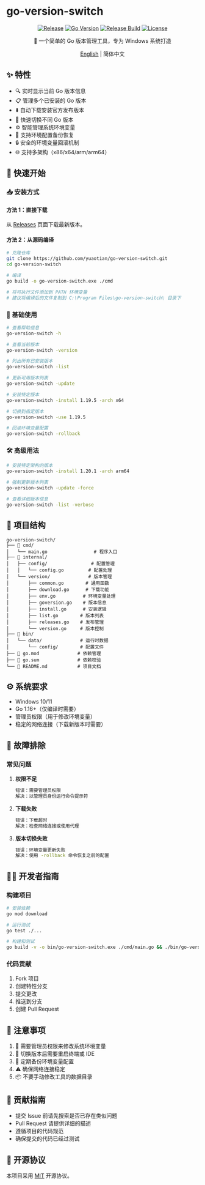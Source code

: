 # go-version-switch

<div align="center">

[![Release](https://img.shields.io/github/v/release/yuaotian/go-version-switch?style=flat-square&logo=github&color=blue)](https://github.com/yuaotian/go-version-switch/releases/latest)
[![Go Version](https://img.shields.io/badge/go-%3E%3D%201.16-blue)](https://img.shields.io/badge/go-%3E%3D%201.16-blue)
[![Release Build](https://github.com/yuaotian/go-version-switch/actions/workflows/release.yml/badge.svg)](https://github.com/yuaotian/go-version-switch/actions/workflows/release.yml)
[![License](https://img.shields.io/badge/license-MIT-green)](./LICENSE)

🔄 一个简单的 Go 版本管理工具，专为 Windows 系统打造

[English](./README_EN.md) | 简体中文

</div>

## ✨ 特性

- 🔍 实时显示当前 Go 版本信息
- 📋 管理多个已安装的 Go 版本
- ⬇️ 自动下载安装官方发布版本
- 🔄 快速切换不同 Go 版本
- ⚙️ 智能管理系统环境变量
- 💾 支持环境配置备份恢复
- 🔒 安全的环境变量回滚机制
- 🌐 支持多架构（x86/x64/arm/arm64）

## 🚀 快速开始

### 📥 安装方式

#### 方法 1：直接下载

从 [Releases](https://github.com/yuaotian/go-version-switch/releases) 页面下载最新版本。

#### 方法 2：从源码编译

```bash
# 克隆仓库
git clone https://github.com/yuaotian/go-version-switch.git
cd go-version-switch

# 编译
go build -o go-version-switch.exe ./cmd

# 将可执行文件添加到 PATH 环境变量
# 建议将编译后的文件复制到 C:\Program Files\go-version-switch\ 目录下
```

### 🎯 基础使用

```bash
# 查看帮助信息
go-version-switch -h

# 查看当前版本
go-version-switch -version

# 列出所有已安装版本
go-version-switch -list

# 更新可用版本列表
go-version-switch -update

# 安装特定版本
go-version-switch -install 1.19.5 -arch x64

# 切换到指定版本
go-version-switch -use 1.19.5

# 回滚环境变量配置
go-version-switch -rollback
```

### 🛠️ 高级用法

```bash
# 安装特定架构的版本
go-version-switch -install 1.20.1 -arch arm64

# 强制更新版本列表
go-version-switch -update -force

# 查看详细版本信息
go-version-switch -list -verbose
```

## 📁 项目结构

```
go-version-switch/
├── 📂 cmd/
│   └── main.go                 # 程序入口
├── 📂 internal/
│   ├── config/                # 配置管理
│   │   └── config.go         # 配置处理
│   └── version/              # 版本管理
│       ├── common.go        # 通用函数
│       ├── download.go      # 下载功能
│       ├── env.go          # 环境变量处理
│       ├── goversion.go    # 版本信息
│       ├── install.go      # 安装逻辑
│       ├── list.go        # 版本列表
│       ├── releases.go    # 发布管理
│       └── version.go     # 版本控制
├── 📂 bin/
│   └── data/              # 运行时数据
│       └── config/        # 配置文件
├── 📄 go.mod              # 依赖管理
├── 📄 go.sum              # 依赖校验
└── 📝 README.md           # 项目文档
```

## ⚙️ 系统要求

- Windows 10/11
- Go 1.16+（仅编译时需要）
- 管理员权限（用于修改环境变量）
- 稳定的网络连接（下载新版本时需要）

## 🔧 故障排除

### 常见问题

1. **权限不足**
   ```bash
   错误：需要管理员权限
   解决：以管理员身份运行命令提示符
   ```

2. **下载失败**
   ```bash
   错误：下载超时
   解决：检查网络连接或使用代理
   ```

3. **版本切换失败**
   ```bash
   错误：环境变量更新失败
   解决：使用 -rollback 命令恢复之前的配置
   ```

## 👨‍💻 开发者指南

### 构建项目

```bash
# 安装依赖
go mod download

# 运行测试
go test ./...

# 构建和测试
go build -v -o bin/go-version-switch.exe ./cmd/main.go && ./bin/go-version-switch -install 1.23.4 -arch x86
```

### 代码贡献

1. Fork 项目
2. 创建特性分支
3. 提交更改
4. 推送到分支
5. 创建 Pull Request

## 📌 注意事项

1. 🔐 需要管理员权限来修改系统环境变量
2. 🔄 切换版本后需要重启终端或 IDE
3. 💾 定期备份环境变量配置
4. ⚠️ 确保网络连接稳定
5. 📦 不要手动修改工具的数据目录

## 🤝 贡献指南

- 提交 Issue 前请先搜索是否已存在类似问题
- Pull Request 请提供详细的描述
- 遵循项目的代码规范
- 确保提交的代码已经过测试

## 📄 开源协议

本项目采用 [MIT](./LICENSE) 开源协议。 